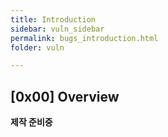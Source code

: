 ```yaml
---
title: Introduction
sidebar: vuln_sidebar
permalink: bugs_introduction.html
folder: vuln

---
```


## [0x00] Overview

**제작 준비중**

